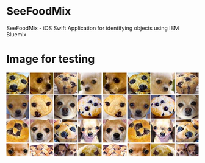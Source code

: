 # SeeFoodMix
SeeFoodMix - iOS Swift Application for identifying objects using IBM Bluemix

# Image for testing
![alt text](https://raw.githubusercontent.com/blizzd/SeeFoodMix/master/chihuahuamuffin.jpeg "Image sample chihuahua muffin")
